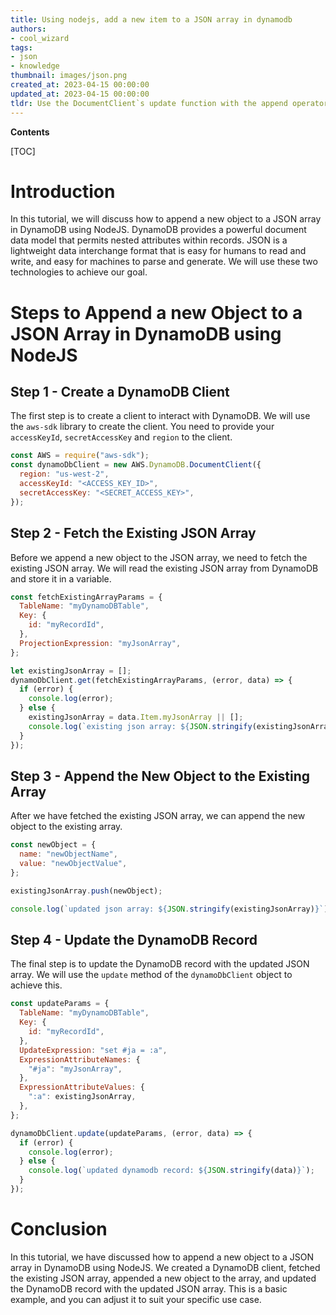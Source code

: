 ```yaml
---
title: Using nodejs, add a new item to a JSON array in dynamodb
authors:
- cool_wizard
tags:
- json
- knowledge
thumbnail: images/json.png
created_at: 2023-04-15 00:00:00
updated_at: 2023-04-15 00:00:00
tldr: Use the DocumentClient`s update function with the append operator and set the JSON Array attribute with the updated array as the expression value.
---
```


**Contents**

[TOC]

# Introduction 

In this tutorial, we will discuss how to append a new object to a JSON array in DynamoDB using NodeJS. DynamoDB provides a powerful document data model that permits nested attributes within records. JSON is a lightweight data interchange format that is easy for humans to read and write, and easy for machines to parse and generate. We will use these two technologies to achieve our goal.

# Steps to Append a new Object to a JSON Array in DynamoDB using NodeJS

## Step 1 - Create a DynamoDB Client

The first step is to create a client to interact with DynamoDB. We will use the `aws-sdk` library to create the client. You need to provide your `accessKeyId`, `secretAccessKey` and `region` to the client.

```javascript
const AWS = require("aws-sdk");
const dynamoDbClient = new AWS.DynamoDB.DocumentClient({
  region: "us-west-2",
  accessKeyId: "<ACCESS_KEY_ID>",
  secretAccessKey: "<SECRET_ACCESS_KEY>",
});
```

## Step 2 - Fetch the Existing JSON Array

Before we append a new object to the JSON array, we need to fetch the existing JSON array. We will read the existing JSON array from DynamoDB and store it in a variable.

```javascript
const fetchExistingArrayParams = {
  TableName: "myDynamoDBTable",
  Key: {
    id: "myRecordId",
  },
  ProjectionExpression: "myJsonArray",
};

let existingJsonArray = [];
dynamoDbClient.get(fetchExistingArrayParams, (error, data) => {
  if (error) {
    console.log(error);
  } else {
    existingJsonArray = data.Item.myJsonArray || [];
    console.log(`existing json array: ${JSON.stringify(existingJsonArray)}`);
  }
});
```

## Step 3 - Append the New Object to the Existing Array

After we have fetched the existing JSON array, we can append the new object to the existing array.

```javascript
const newObject = {
  name: "newObjectName",
  value: "newObjectValue",
};

existingJsonArray.push(newObject);

console.log(`updated json array: ${JSON.stringify(existingJsonArray)}`);
```

## Step 4 - Update the DynamoDB Record

The final step is to update the DynamoDB record with the updated JSON array. We will use the `update` method of the `dynamoDbClient` object to achieve this.

```javascript
const updateParams = {
  TableName: "myDynamoDBTable",
  Key: {
    id: "myRecordId",
  },
  UpdateExpression: "set #ja = :a",
  ExpressionAttributeNames: {
    "#ja": "myJsonArray",
  },
  ExpressionAttributeValues: {
    ":a": existingJsonArray,
  },
};

dynamoDbClient.update(updateParams, (error, data) => {
  if (error) {
    console.log(error);
  } else {
    console.log(`updated dynamodb record: ${JSON.stringify(data)}`);
  }
});
```

# Conclusion

In this tutorial, we have discussed how to append a new object to a JSON array in DynamoDB using NodeJS. We created a DynamoDB client, fetched the existing JSON array, appended a new object to the array, and updated the DynamoDB record with the updated JSON array. This is a basic example, and you can adjust it to suit your specific use case.
